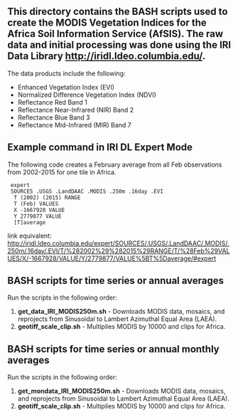 ## This directory contains the BASH scripts used to create the MODIS Vegetation Indices for the Africa Soil Information Service (AfSIS). The raw data and initial processing was done using the IRI Data Library http://iridl.ldeo.columbia.edu/.

The data products include the following:
* Enhanced Vegetation Index (EVI)
* Normalized Difference Vegetation Index (NDVI)
* Reflectance Red Band 1
* Reflectance Near-Infrared (NIR) Band 2
* Reflectance Blue Band 3
* Reflectance Mid-Infrared (MIR) Band 7

## Example command in IRI DL Expert Mode
The following code creates a February average from all Feb observations from 2002-2015 for one tile in Africa. 
```
 expert
 SOURCES .USGS .LandDAAC .MODIS .250m .16day .EVI
  T (2002) (2015) RANGE
  T (Feb) VALUES
  X -1667928 VALUE
  Y 2779877 VALUE
  [T]average
```
link equivalent: http://iridl.ldeo.columbia.edu/expert/SOURCES/.USGS/.LandDAAC/.MODIS/.250m/.16day/.EVI/T/%282002%29%282015%29RANGE/T/%28Feb%29VALUES/X/-1667928/VALUE/Y/2779877/VALUE%5BT%5Daverage/#expert

## BASH scripts for time series or annual averages
Run the scripts in the following order:</br>
1. **get_data_IRI_MODIS250m.sh** - Downloads MODIS data, mosaics, and reprojects from Sinusoidal to Lambert Azimuthal Equal Area (LAEA). </br>
2. **geotiff_scale_clip.sh** - Multiplies MODIS by 10000 and clips for Africa. </br>


## BASH scripts for time series or annual monthly averages
Run the scripts in the following order:</br>
1. **get_mondata_IRI_MODIS250m.sh** - Downloads MODIS data, mosaics, and reprojects from Sinusoidal to Lambert Azimuthal Equal Area (LAEA).</br>
2. **geotiff_scale_clip.sh** - Multiplies MODIS by 10000 and clips for Africa.</br>

